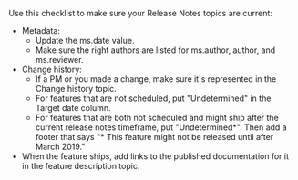 Use this checklist to make sure your Release Notes topics are current:
- Metadata:
  - Update the ms.date value.
  - Make sure the right authors are listed for ms.author, author, and ms.reviewer.
- Change history:
  - If a PM or you made a change, make sure it's represented in the Change history topic.
  - For features that are not scheduled, put "Undetermined" in the Target date column. 
  - For features that are both not scheduled and might ship after the current release notes timeframe, put "Undetermined*". Then add a footer that says "* This feature might not be released until after March 2019."
- When the feature ships, add links to the published documentation for it in the feature description topic. 

